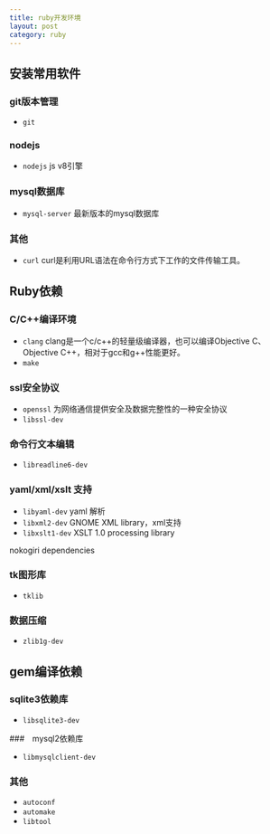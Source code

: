 ```yaml
---
title: ruby开发环境
layout: post
category: ruby
---
```


## 安装常用软件

### git版本管理
- `git`

### nodejs
- `nodejs` js v8引擎

### mysql数据库
- `mysql-server` 最新版本的mysql数据库

### 其他
- `curl` curl是利用URL语法在命令行方式下工作的文件传输工具。

## Ruby依赖

### C/C++编译环境
- `clang` clang是一个c/c++的轻量级编译器，也可以编译Objective C、Objective C++，相对于gcc和g++性能更好。
- `make`

### ssl安全协议
- `openssl`  为网络通信提供安全及数据完整性的一种安全协议
- `libssl-dev`

### 命令行文本编辑
- `libreadline6-dev`

### yaml/xml/xslt 支持
- `libyaml-dev` yaml 解析
- `libxml2-dev` GNOME XML library，xml支持
- `libxslt1-dev` XSLT 1.0 processing library

nokogiri dependencies

### tk图形库
- `tklib`

### 数据压缩
- `zlib1g-dev`

## gem编译依赖

### sqlite3依赖库
- `libsqlite3-dev`

###　mysql2依赖库
- `libmysqlclient-dev`

### 其他
- `autoconf`
- `automake`
- `libtool`
